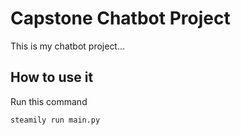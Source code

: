 # Capstone Chatbot Project

This is my chatbot project...

## How to use it

Run this command

`steamily run main.py`
